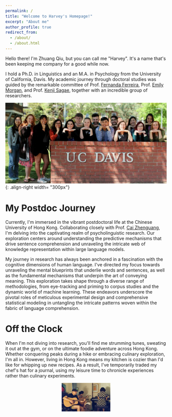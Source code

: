 ```yaml
---
permalink: /
title: "Welcome to Harvey's Homepage!"
excerpt: "About me"
author_profile: true
redirect_from: 
  - /about/
  - /about.html
---
```


Hello there! I'm Zhuang Qiu, but you can call me "Harvey". It's a name that's been keeping me company for a good while now. <br style="clear: both;" />

I hold a Ph.D. in Linguistics and an M.A. in Psychology from the University of California, Davis. My academic journey through doctoral studies was guided by the remarkable committee of Prof. [Fernanda Ferreira](https://psychology.ucdavis.edu/people/fferreir), Prof. [Emily Morgan](https://linguistics.ucdavis.edu/people/emily-morgan), and Prof. [Kenji Sagae](https://compling.ucdavis.edu/sagae/), together with an incredible group of researchers.

![wonderfulresearchers](/images/lab.png){: .align-right width= "300px"}
<br style="clear: both;" />


My Postdoc Journey
======
Currently, I'm immersed in the vibrant postdoctoral life at the Chinese University of Hong Kong. Collaborating closely with  Prof. [Cai Zhenguang](https://cuhklpl.github.io/people.html), I'm delving into the captivating realm of psycholinguistic research. Our exploration centers around understanding the predictive mechanisms that drive sentence comprehension and unraveling the intricate web of knowledge representation within large language models.

My journey in research has always been anchored in a fascination with the cognitive dimensions of human language. I've directed my focus towards unraveling the mental blueprints that underlie words and sentences, as well as the fundamental mechanisms that underpin the art of conveying meaning. This exploration takes shape through a diverse range of methodologies, from eye-tracking and priming to corpus studies and the dynamic world of machine learning. These endeavors underscore the pivotal roles of meticulous experimental design and comprehensive statistical modeling in untangling the intricate patterns woven within the fabric of language comprehension.

Off the Clock
======
When I'm not diving into research, you'll find me strumming tunes, sweating it out at the gym, or on the ultimate foodie adventure across Hong Kong. Whether conquering peaks during a hike or embracing culinary exploration, I'm all in. However, living in Hong Kong means my kitchen is cozier than I'd like for whipping up new recipes. As a result, I've temporarily traded my chef's hat for a journal, using my leisure time to chronicle experiences rather than culinary experiments.

<div style="text-align: center;">
<img src="/images/pancake.png" alt="eating pancake" style="width: 30%;" />
<br style="clear: both;" />
</div>
<br style="clear: both;" />
